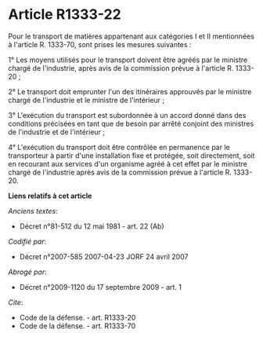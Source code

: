 # Article R1333-22

Pour le transport de matières appartenant aux catégories I et II mentionnées à l'article R. 1333-70, sont prises les mesures
suivantes : 

1° Les moyens utilisés pour le transport doivent être agréés par le ministre chargé de l'industrie, après avis de la
commission prévue à l'article R. 1333-20 ; 

2° Le transport doit emprunter l'un des itinéraires approuvés par le ministre chargé de l'industrie et le ministre de
l'intérieur ; 

3° L'exécution du transport est subordonnée à un accord donné dans des conditions précisées en tant que de besoin par arrêté
conjoint des ministres de l'industrie et de l'intérieur ; 

4° L'exécution du transport doit être contrôlée en permanence par le transporteur à partir d'une installation fixe et
protégée, soit directement, soit en recourant aux services d'un organisme agréé à cet effet par le ministre chargé de
l'industrie après avis de la commission prévue à l'article R. 1333-20.

**Liens relatifs à cet article**

_Anciens textes_:

  - Décret n°81-512 du 12 mai 1981 - art. 22 (Ab)

_Codifié par_:

  - Décret n°2007-585 2007-04-23 JORF 24 avril 2007

_Abrogé par_:

  - Décret n°2009-1120 du 17 septembre 2009 - art. 1

_Cite_:

  - Code de la défense. - art. R1333-20
  - Code de la défense. - art. R1333-70
